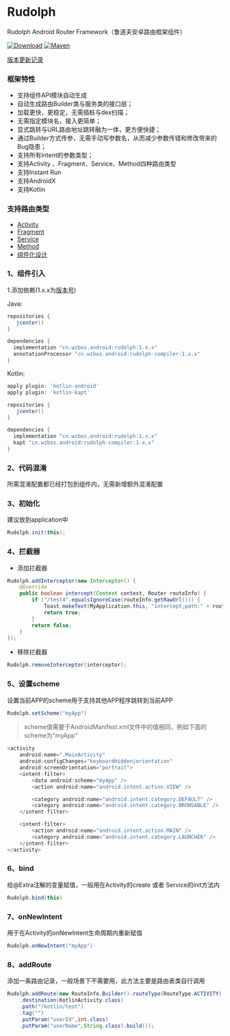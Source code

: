 # Rudolph

Rudolph Android Router Framework（鲁道夫安卓路由框架组件）

[![Download](https://api.bintray.com/packages/wuzongbo/maven/rudolph/images/download.svg)](https://bintray.com/wuzongbo/maven/rudolph/_latestVersion)
[![Maven](https://img.shields.io/badge/Jcenter-Android--Rudolph--Router-green.svg?style=true)](http://jcenter.bintray.com/cn/wzbos/android)

[版本更新记录](https://github.com/wzbos/Android-Rudolph-Router/releases/)

### 框架特性

- 支持组件API模块自动生成
- 自动生成路由Builder类与服务类的接口层；
- 加载更快，更稳定，无需插桩与dex扫描；
- 无需指定模块名，接入更简单；
- 显式跳转与URL路由地址跳转融为一体，更方便快捷；
- 通过Builder方式传参，无需手动写参数名，从而减少参数传错和修改带来的Bug隐患；
- 支持所有Intent的参数类型；
- 支持Activity 、Fragment、Service、Method四种路由类型
- 支持Instant Run
- 支持AndroidX
- 支持Kotlin

### 支持路由类型

- [Activity](./doc/activity.md)
- [Fragment](./doc/fragment.md)
- [Service](./doc/service.md)
- [Method](./doc/method.md)
- [组件化设计](doc/design.md)

### 1、组件引入

1.添加依赖(1.x.x为[版本号](https://github.com/wzbos/Android-Rudolph-Router/releases))

Java:

``` groovy
repositories {
   jcenter()
}

dependencies {
  implementation "cn.wzbos.android:rudolph:1.x.x"
  annotationProcessor "cn.wzbos.android:rudolph-compiler:1.x.x"
}
```

Kotlin:

``` groovy
apply plugin: 'kotlin-android'
apply plugin: 'kotlin-kapt'

repositories {
   jcenter()
}

dependencies {
  implementation "cn.wzbos.android:rudolph:1.x.x"
  kapt "cn.wzbos.android:rudolph-compiler:1.x.x"
}
```

### 2、代码混淆

所需混淆配置都已经打包到组件内，无需新增额外混淆配置

### 3、初始化

建议放到application中

```java
Rudolph.init(this);
```

### 4、拦截器

* 添加拦截器

```java
Rudolph.addInterceptor(new Interceptor() {
    @Override
    public boolean intercept(Context context, Router routeInfo) {
        if ("/test4".equalsIgnoreCase(routeInfo.getRawUrl())) {
            Toast.makeText(MyApplication.this, "intercept,path:" + routeInfo.getRawUrl(), Toast.LENGTH_SHORT).show();
            return true;
        }
        return false;
    }
});
```

* 移除拦截器

```java
Rudolph.removeInterceptor(interceptor);
```

### 5、设置scheme

设置当前APP的scheme用于支持其他APP程序跳转到当前APP

```java
Rudolph.setScheme("myApp")
```

> scheme值需要于AndroidManifest.xml文件中的值相同，例如下面的scheme为"myApp"

```java
<activity
    android:name=".MainActivity"
    android:configChanges="keyboardHidden|orientation"
    android:screenOrientation="portrait">
    <intent-filter>
        <data android:scheme="myApp" />
        <action android:name="android.intent.action.VIEW" />

        <category android:name="android.intent.category.DEFAULT" />
        <category android:name="android.intent.category.BROWSABLE" />
    </intent-filter>

    <intent-filter>
        <action android:name="android.intent.action.MAIN" />
        <category android:name="android.intent.category.LAUNCHER" />
    </intent-filter>
</activity>
```

### 6、bind

给@Extra注解的变量赋值，一般用在Activity的create 或者 Service的init方法内

```java
Rudolph.bind(this)
```

### 7、onNewIntent

用于在Activity的onNewIntent生命周期内重新赋值

```java
Rudolph.onNewIntent("myApp")
```

### 8、addRoute

添加一条路由记录，一般场景下不需要用，此方法主要是路由表类自行调用

```java
Rudolph.addRoute(new RouteInfo.Builder().routeType(RouteType.ACTIVITY)
    .destination(KotlinActivity.class)
    .path("/kotlin/test")
    .tag("")
    .putParam("userId",int.class)
    .putParam("userName",String.class).build());
```